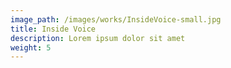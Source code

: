 ```yaml
---
image_path: /images/works/InsideVoice-small.jpg
title: Inside Voice
description: Lorem ipsum dolor sit amet
weight: 5
---
```

